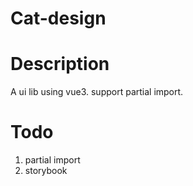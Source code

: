 # Cat-design

# Description
  A ui lib using vue3. support partial import. 
# Todo 

  1. partial import
  2. storybook